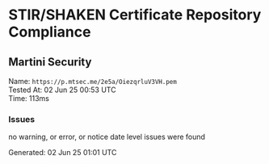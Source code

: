 # STIR/SHAKEN Certificate Repository Compliance

## Martini Security

Name: `https://p.mtsec.me/2e5a/OiezqrluV3VH.pem`\
Tested At: 02 Jun 25 00:53 UTC\
Time: 113ms

### Issues

no warning, or error, or notice date level issues were found

Generated: 02 Jun 25 01:01 UTC